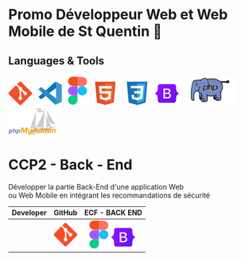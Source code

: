 # Promo Développeur Web et Web Mobile de St Quentin 👋

## Languages & Tools 
![imgGit](./profile/img/git.svg)&nbsp;&nbsp;
![imgVscode](./profile/img/vscode.svg)&nbsp;&nbsp;
![imgFigma](./profile/img/figma.svg)&nbsp;&nbsp;
![imgHtml](./profile/img/html.svg) &nbsp;&nbsp;
![imgCSS](./profile/img/css.svg)&nbsp;&nbsp;
![imgBootStrap](./profile/img/bootstrap.svg)&nbsp;&nbsp; 
![imgPhp](./profile/img/php2.svg)&nbsp;&nbsp;
![imgPhpMyAdmin](./profile/img/PhpMyAdmin.svg)&nbsp;&nbsp;

# CCP2 - Back - End
Développer la partie Back-End d'une application Web  
ou Web Mobile en intégrant les recommandations de sécurité 

|Developer|GitHub| ECF - BACK END  |
| --------- |:------:|:-----:|
||![imgGit](./profile/img/git.svg)| ![imgFigma](./profile/img/figma.svg)&nbsp;![imgBootStrap](./profile/img/bootstrap.svg)&nbsp;|


<!--

**Here are some ideas to get you started:**

🙋‍♀️ A short introduction - what is your organization all about?
🌈 Contribution guidelines - how can the community get involved?
👩‍💻 Useful resources - where can the community find your docs? Is there anything else the community should know?
🍿 Fun facts - what does your team eat for breakfast?
🧙 Remember, you can do mighty things with the power of [Markdown](https://docs.github.com/github/writing-on-github/getting-started-with-writing-and-formatting-on-github/basic-writing-and-formatting-syntax)
-->
